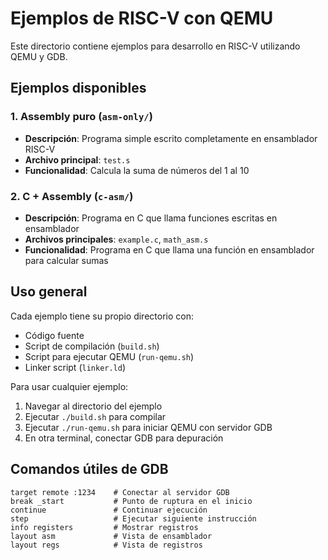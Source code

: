 # Ejemplos de RISC-V con QEMU

Este directorio contiene ejemplos para desarrollo en RISC-V utilizando QEMU y GDB.

## Ejemplos disponibles

### 1. Assembly puro (`asm-only/`)
- **Descripción**: Programa simple escrito completamente en ensamblador RISC-V
- **Archivo principal**: `test.s`
- **Funcionalidad**: Calcula la suma de números del 1 al 10

### 2. C + Assembly (`c-asm/`)
- **Descripción**: Programa en C que llama funciones escritas en ensamblador
- **Archivos principales**: `example.c`, `math_asm.s`
- **Funcionalidad**: Programa en C que llama una función en ensamblador para calcular sumas

## Uso general

Cada ejemplo tiene su propio directorio con:
- Código fuente
- Script de compilación (`build.sh`)
- Script para ejecutar QEMU (`run-qemu.sh`)
- Linker script (`linker.ld`)

Para usar cualquier ejemplo:

1. Navegar al directorio del ejemplo
2. Ejecutar `./build.sh` para compilar
3. Ejecutar `./run-qemu.sh` para iniciar QEMU con servidor GDB
4. En otra terminal, conectar GDB para depuración

## Comandos útiles de GDB

```gdb
target remote :1234    # Conectar al servidor GDB
break _start           # Punto de ruptura en el inicio
continue               # Continuar ejecución
step                   # Ejecutar siguiente instrucción
info registers         # Mostrar registros
layout asm             # Vista de ensamblador
layout regs            # Vista de registros
```